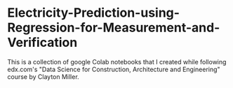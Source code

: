 # Electricity-Prediction-using-Regression-for-Measurement-and-Verification
This is a collection of google Colab notebooks that I created while following edx.com's "Data Science for Construction, Architecture and Engineering" course by Clayton Miller.
